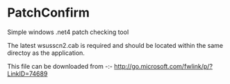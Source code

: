 # PatchConfirm

Simple windows .net4 patch checking tool


The latest wsusscn2.cab is required and should be located within the same directoy as the application.

This file can be downloaded from -:- http://go.microsoft.com/fwlink/p/?LinkID=74689
